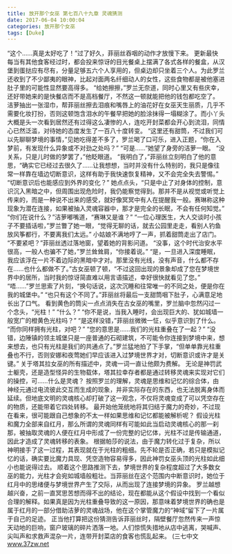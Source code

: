 ```yaml
---
title: 放开那个女巫 第七百八十九章 灵魂猜测
date: 2017-06-04 10:00:04
categories: 放开那个女巫
tags: [Duke]
---
```


“这个……真是太好吃了！”过了好久，菲丽丝吞咽的动作才放慢下来。 更新最快
每当有其他食客经过时，都会投来惊讶的目光餐桌上摆满了各式各样的餐盒，从汉堡到蛋挞应有尽有，分量足够五六个人享用的，但桌边却只坐着三个人。为此罗兰还收到了不少鄙夷的眼神，比起对面两名纤细动人的女性，这些食物都是被他塞进肚子里的可能性显然要高得多。
“给她擦擦，”罗兰无奈道，同时心里又有些庆幸，还好带她来的是快餐店而不是高档餐厅，不然这一顿就能把他的钱包都吃空了。
洁萝抽出一张湿巾，帮菲丽丝擦去泪痕和嘴唇上的油花好在女巫天生丽质，几乎不需要化妆打扮，否则这顿饱含泪水的午餐早把她的脸涂抹得一塌糊涂了。而小丫头大概是头一次看到居然还有过得这么凄惨的人，连吃开封菜都会开心到流泪，同情心已然泛滥，对待她的态度发生了一百八十度转变。
“这里还有甜筒，不过我们可以先聊聊梦境的事情，”见她吃得差不多了，罗兰喝了口可乐，进入正题，“你在入梦前，有发现什么异象或不对劲之处吗？”
“可是……”她望了身旁的洁萝一眼。
“没关系，只是儿时做的梦罢了，”他眨眼道。
“我明白了，”菲丽丝立刻明白了他的意思，“确实它已经过去很久了……让我想想，当时并没有什么特别的，我只是像往常一样靠在墙边切断意识，这样有助于我快速恢复精神，又不会完全失去警惕。”
“切断意识后也能感应到外界的变化？”
她点点头，“只是中止了对身体的控制，意识沉入黑暗之中，但周围出现危险时，我仍能察觉得到。那并不是从视觉或听觉上传来的，而是一种说不出来的感受，就好像冥冥中有人在提醒我一般。赛琳称这种现象为潜在连接，如果被抽入灵魂容器中，那才是完全的长眠，不会有任何知觉。”
“你们在说什么？”洁萝嘟嘴道，“赛琳又是谁？”
“一位心理医生，大人交谈时小孩子不要插话啦，”罗兰瞥了她一眼，“觉得无聊的话，就去公园里走走，看别人钓鱼放风筝都行，不要离我们太远。”
小姑娘不满地哼了一声，抓着甜筒走出了店门。
“不要紧吧？”菲丽丝透过落地窗，望着她的背影问道。
“没事，这个时代治安水平很高，一般人也骗不了她，”罗兰耸耸肩，“你接着说。”
“是，一旦进入深度睡眠，我应该浮在一片不着边际的黑暗中才对。那里没有光线，没有声音，什么都不存在……也什么都做不了。”古女巫顿了顿，“不过这回出现的景象却成了您在梦境世界中的居所，当时我的惊讶简直难以用言语描述，幸好很快就看见了您。”
“唔……”罗兰思索了片刻，“换句话说，这次沉睡和往常唯一的不同之处，便是你在我的城堡中。”
“也只有这个不同了。”菲丽丝将最后一支甜筒咽下肚子，心满意足地长出了口气。
看到黄色的筒尖一点点消失在古女巫的嘴里，罗兰脑中忽然闪过一个念头，“光柱！”
“什么？”
“你不是说，当我入睡时，会出现巨大的、犹如城墙一般宽广的橙黄色光柱吗？”
“是这样没错，”菲丽丝微微一怔，似乎意识到了什么。
“而你同样拥有光柱，对吧？”
“您的意思是……我们的光柱重叠在了一起？”
“没错，边陲镇的领主城堡只是一座普通的石砌建筑，不可能令你连接到梦境中来，想来想去，也只有光柱是我们的共通点了。”罗兰猛地拍了下手掌，“但单单靠光柱重叠也不行，否则安娜和夜莺她们早应该进入过梦境世界才对，切断意识或许才是关键。”
关于塔其拉女巫的所有描述中，灵魂一词一直让他颇为费解。
无论是神罚武士躯壳，还是造型怪异的生物载体，塔其拉幸存者都是通过转移灵魂来实现对它们的操控，可……什么是灵魂？
按照罗兰的理解，灵魂是思维和记忆的综合体，由神经元通过电流彼此交互而生成的现象，并非实际存在的东西，也无法脱离身体而延续。但地底文明的灵魂核心却打破了这一观念，不仅将灵魂变成了可以凭空存在的物质，还能带着它四处转移。
最开始他笼统地将其归结于魔力的奇妙，不过现在看来，很可能跟自己想象的不太一样如果思维和记忆都能被解析呢？
假设光柱和魔力全部来自红月，那么所谓的灵魂同样有可能如此当启动灵魂核心的那一刹那，被抽取灵魂的人便在红月中形成了一份完整的记忆体，光柱不过是传输通道，因此才造成了灵魂转移的表象。
根据帕莎的说法，由于魔力转化过于复杂，所以神明接手了这一过程，其表现就在于光柱的粗细。先不轮是否正确，若只是模拟记忆的话，确实要比魔力具现、凭空造物容易得多，因此神罚女巫头顶的光柱如此细小也能说得过去。
顺着这个思路推测下去，梦境世界的复杂程度超过了大多数女巫的能力，光柱才会宛如城墙般粗壮。当菲丽丝在这个范围内中断意识时，她位于红月中的思绪便与梦境世界产生了交际，从而出现了连接梦境的异象。
罗兰越想越兴奋，之前一直冥思苦想而得不出的结论，现在都能从这个假设中找到一个看似合理的解释。如果真是因为光柱重叠导致的这一原因，那意味着梦境世界的确也是属于红月的一部分借助洁萝的灵魂战场，他在这个掌管魔力的“神域”留下了一片属于自己的足迹。
正当他打算把这份猜测告诉菲丽丝时，隔壁餐厅忽然传来一声惊天动地的巨响，窗户玻璃的碎片洒落一地。人们惊慌失措地从店中逃离，哭喊声、尖叫声和求救声混杂一片，连带开封菜店的食客也慌乱起来。
(三七中文 www.37zw.net